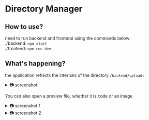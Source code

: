 # Directory Manager

## How to use?
need to run backend and frontend using the commands below:
<br/>
./backend: ```npm start```
<br/>
./frontend: ```npm run dev```

## What's happening?
the application reflects the internals of the directory ```/backend/uploads```
<details>
<summary>📷 screenshot</summary>

![img](https://github.com/aleksey-iwanow/DirectoryManager/blob/main/screenshots_/image1.png)

</details>

You can also open a preview file, whether it is code or an image
<details>
<summary>📷 screenshot 1</summary>

![img](https://github.com/aleksey-iwanow/DirectoryManager/blob/main/screenshots_/image2.png)

</details>
<details>
<summary>📷 screenshot 2</summary>

![img](https://github.com/aleksey-iwanow/DirectoryManager/blob/main/screenshots_/image3.png)

</details>

